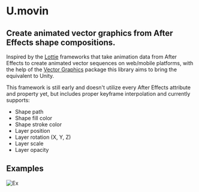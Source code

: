 # U.movin



## Create animated vector graphics from After Effects shape compositions.

Inspired by the [Lottie](https://github.com/airbnb/lottie-web) frameworks that take animation data from After Effects to create animated vector sequences on web/mobile platforms, with the help of the [Vector Graphics]((https://docs.unity3d.com/Packages/com.unity.vectorgraphics@1.0/manual/index.html)) package this library aims to bring the equivalent to Unity.

This framework is still early and doesn't utilize every After Effects attribute and property yet, but includes proper keyframe interpolation and currently supports: 

- Shape path
- Shape fill color
- Shape stroke color
- Layer position
- Layer rotation (X, Y, Z)
- Layer scale
- Layer opacity 

## Examples

![Ex](https://www.dropbox.com/s/ojlnmmoekxj6avm/thumb.gif?dl=0)
